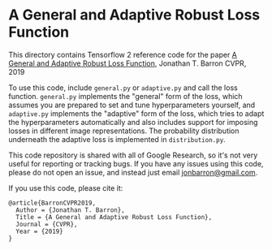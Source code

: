# A General and Adaptive Robust Loss Function

This directory contains Tensorflow 2 reference code for the paper
[A General and Adaptive Robust Loss Function](https://arxiv.org/abs/1701.03077),
Jonathan T. Barron CVPR, 2019

To use this code, include `general.py` or `adaptive.py` and call the loss
function. `general.py` implements the "general" form of the loss, which assumes
you are prepared to set and tune hyperparameters yourself, and `adaptive.py`
implements the "adaptive" form of the loss, which tries to adapt the
hyperparameters automatically and also includes support for imposing losses in
different image representations. The probability distribution underneath the
adaptive loss is implemented in `distribution.py`.

This code repository is shared with all of Google Research, so it's not very
useful for reporting or tracking bugs. If you have any issues using this code,
please do not open an issue, and instead just email jonbarron@gmail.com.

If you use this code, please cite it:
```
@article{BarronCVPR2019,
  Author = {Jonathan T. Barron},
  Title = {A General and Adaptive Robust Loss Function},
  Journal = {CVPR},
  Year = {2019}
}
```
